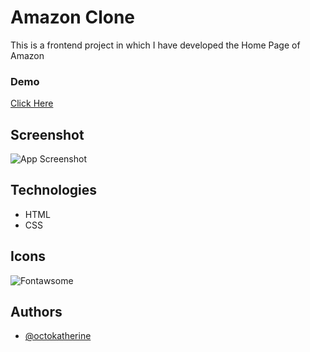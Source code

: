 # Amazon Clone

This is a frontend project in which I have developed the Home Page of Amazon

### Demo

[Click Here](https://alijawad1511.github.io/Amazon-Clone)

## Screenshot

![App Screenshot]([https://via.placeholder.com/468x300?text=App+Screenshot+Here](https://github.com/alijawad1511/Amazon-Clone/blob/master/img/screenshot1.jpg?raw=true))


## Technologies

- HTML
- CSS

## Icons

![Fontawsome](https://fontawsome.com)

## Authors

- [@octokatherine](https://www.github.com/alijawad1511)
